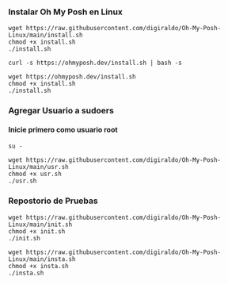 ### Instalar Oh My Posh en Linux


```
wget https://raw.githubusercontent.com/digiraldo/Oh-My-Posh-Linux/main/install.sh
chmod +x install.sh
./install.sh
```
```
curl -s https://ohmyposh.dev/install.sh | bash -s
```
```
wget https://ohmyposh.dev/install.sh
chmod +x install.sh
./install.sh
```

### Agregar Usuario a sudoers
#### Inicie primero como usuario root
```
su -
```
```
wget https://raw.githubusercontent.com/digiraldo/Oh-My-Posh-Linux/main/usr.sh
chmod +x usr.sh
./usr.sh
```

### Repostorio de Pruebas


```
wget https://raw.githubusercontent.com/digiraldo/Oh-My-Posh-Linux/main/init.sh
chmod +x init.sh
./init.sh
```
```
wget https://raw.githubusercontent.com/digiraldo/Oh-My-Posh-Linux/main/insta.sh
chmod +x insta.sh
./insta.sh
```
